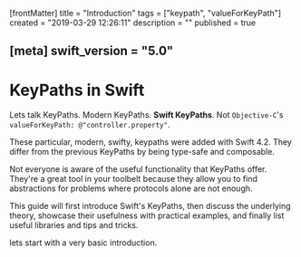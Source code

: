[frontMatter]
title = "Introduction"
tags = ["keypath", "valueForKeyPath"]
created = "2019-03-29 12:26:11"
description = ""
published = true

[meta]
swift_version = "5.0"
---

# KeyPaths in Swift

Lets talk KeyPaths. Modern KeyPaths. **Swift KeyPaths**. Not `Objective-C`'s  `valueForKeyPath: @"controller.property"`.

These particular, modern, swifty, keypaths were added with Swift 4.2. They differ from the previous KeyPaths by being type-safe and composable. 

Not everyone is aware of the useful functionality that KeyPaths offer. They're a great tool in your toolbelt because they allow you to find abstractions for problems where protocols alone are not enough.

This guide will first introduce Swift's KeyPaths, then discuss the underlying theory, showcase their usefulness with practical examples, and finally list useful libraries and tips and tricks.

lets start with a very basic introduction.
